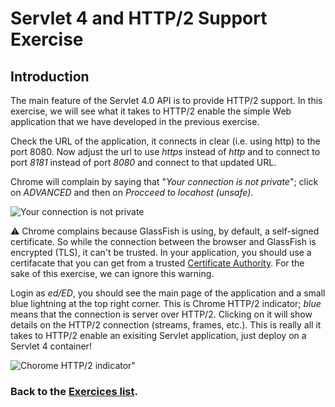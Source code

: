 # Servlet 4 and HTTP/2 Support Exercise

## Introduction

The main feature of the Servlet 4.0 API is to provide HTTP/2 support. In this exercise, we will see what it takes to HTTP/2 enable the simple Web application that we have developed in the previous exercise.

Check the URL of the application, it connects in clear (i.e. using http) to the port 8080. Now adjust the url to use *https* instead of *http* and to connect to port *8181* instead of port *8080* and connect to that updated URL.

Chrome will complain by saying that "*Your connection is not private*"; click on *ADVANCED* and then on *Procceed to locahost (unsafe)*.

![Your connection is not private](https://github.com/javaee/j1-hol/blob/master/pic/picservlet-1.jpg?raw=true)

:warning: Chrome complains because GlassFish is using, by default, a self-signed certificate. So while the connection between the browser and GlassFish is encrypted (TLS), it can't be trusted. In your application, you should use a certifacate that you can get from a trusted [Certificate Authority](https://en.wikipedia.org/wiki/Certificate_authority). For the sake of this exercise, we can ignore this warning.

Login as *ed/ED*, you should see the main page of the application and a small blue lightning at the top right corner. This is Chrome HTTP/2 indicator; *blue* means that the connection is server over HTTP/2. Clicking on it will show details on the HTTP/2 connection (streams, frames, etc.). This is really all it takes to HTTP/2 enable an exisiting Servlet application, just deploy on a Servlet 4 container! 

![Chorome HTTP/2 indicator"](https://github.com/javaee/j1-hol/blob/master/pic/picservlet-2.jpg?raw=true)

### Back to the [Exercices list](https://github.com/javaee/j1-hol#java-ee-8-hands-on-lab).

